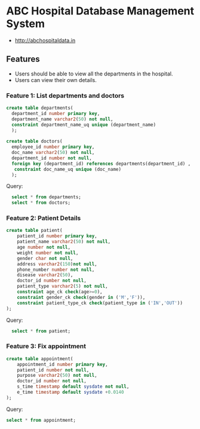 # ABC Hospital Database Management System

* http://abchospitaldata.in

## Features

* Users should be able to view all the departments in the hospital.
* Users can view their own details. 

### Feature 1: List departments and doctors
```sql
create table departments(
  department_id number primary key,
  department_name varchar2(50) not null,
  constraint department_name_uq unique (department_name)
  );
  
create table doctors(
  employee_id number primary key,
  doc_name varchar2(50) not null,
  department_id number not null,
  foreign key (department_id) references departments(department_id) ,
   constraint doc_name_uq unique (doc_name)
  );
``` 
Query:
```sql
  select * from departments;
  select * from doctors;
```
### Feature 2: Patient Details
```sql
create table patient(
    patient_id number primary key,
    patient_name varchar2(50) not null,
    age number not null,
    weight number not null,
    gender char not null,
    address varchar2(150)not null,
    phone_number number not null,
    disease varchar2(50),
    doctor_id number not null,
    patient_type varchar2(5) not null,
    constraint age_ck check(age>=0),
    constraint gender_ck check(gender in ('M','F')),
    constraint patient_type_ck check(patient_type in ('IN','OUT'))
);
```
Query:
```sql
  select * from patient;
```
### Feature 3: Fix appointment
```sql
create table appointment(
    appointment_id number primary key,
    patient_id number not null,
    purpose varchar2(50) not null,
    doctor_id number not null,
    s_time timestamp default sysdate not null,
    e_time timestamp default sysdate +0.0140 
);
```
Query:
```sql
select * from appointment;
```
